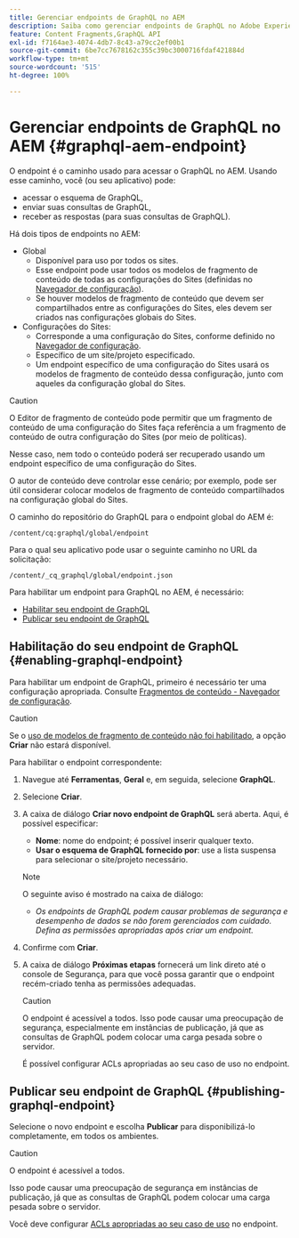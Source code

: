 ```yaml
---
title: Gerenciar endpoints de GraphQL no AEM
description: Saiba como gerenciar endpoints de GraphQL no Adobe Experience Manager as a Cloud Service para entrega de conteúdo headless.
feature: Content Fragments,GraphQL API
exl-id: f7164ae3-4074-4db7-8c43-a79cc2ef00b1
source-git-commit: 6be7cc7678162c355c39bc3000716fdaf421884d
workflow-type: tm+mt
source-wordcount: '515'
ht-degree: 100%

---
```


# Gerenciar endpoints de GraphQL no AEM {#graphql-aem-endpoint}

O endpoint é o caminho usado para acessar o GraphQL no AEM. Usando esse caminho, você (ou seu aplicativo) pode:

* acessar o esquema de GraphQL,
* enviar suas consultas de GraphQL,
* receber as respostas (para suas consultas de GraphQL).

Há dois tipos de endpoints no AEM:

* Global
   * Disponível para uso por todos os sites.
   * Esse endpoint pode usar todos os modelos de fragmento de conteúdo de todas as configurações do Sites (definidas no [Navegador de configuração](/help/sites-cloud/administering/content-fragments/content-fragments-configuration-browser.md#enable-content-fragment-functionality-in-configuration-browser)).
   * Se houver modelos de fragmento de conteúdo que devem ser compartilhados entre as configurações do Sites, eles devem ser criados nas configurações globais do Sites.
* Configurações do Sites:
   * Corresponde a uma configuração do Sites, conforme definido no [Navegador de configuração](/help/sites-cloud/administering/content-fragments/content-fragments-configuration-browser.md#enable-content-fragment-functionality-in-configuration-browser).
   * Específico de um site/projeto especificado.
   * Um endpoint específico de uma configuração do Sites usará os modelos de fragmento de conteúdo dessa configuração, junto com aqueles da configuração global do Sites.

>[!CAUTION]
>
>O Editor de fragmento de conteúdo pode permitir que um fragmento de conteúdo de uma configuração do Sites faça referência a um fragmento de conteúdo de outra configuração do Sites (por meio de políticas).
>
>Nesse caso, nem todo o conteúdo poderá ser recuperado usando um endpoint específico de uma configuração do Sites.
>
>O autor de conteúdo deve controlar esse cenário; por exemplo, pode ser útil considerar colocar modelos de fragmento de conteúdo compartilhados na configuração global do Sites.

O caminho do repositório do GraphQL para o endpoint global do AEM é:

`/content/cq:graphql/global/endpoint`

Para o qual seu aplicativo pode usar o seguinte caminho no URL da solicitação:

`/content/_cq_graphql/global/endpoint.json`

Para habilitar um endpoint para GraphQL no AEM, é necessário:

* [Habilitar seu endpoint de GraphQL](#enabling-graphql-endpoint)
* [Publicar seu endpoint de GraphQL](#publishing-graphql-endpoint)

## Habilitação do seu endpoint de GraphQL {#enabling-graphql-endpoint}

Para habilitar um endpoint de GraphQL, primeiro é necessário ter uma configuração apropriada. Consulte [Fragmentos de conteúdo - Navegador de configuração](/help/sites-cloud/administering/content-fragments/content-fragments-configuration-browser.md).

>[!CAUTION]
>
>Se o [uso de modelos de fragmento de conteúdo não foi habilitado](/help/sites-cloud/administering/content-fragments/content-fragments-configuration-browser.md), a opção **Criar** não estará disponível.

Para habilitar o endpoint correspondente:

1. Navegue até **Ferramentas**, **Geral** e, em seguida, selecione **GraphQL**.
1. Selecione **Criar**.
1. A caixa de diálogo **Criar novo endpoint de GraphQL** será aberta. Aqui, é possível especificar:
   * **Nome**: nome do endpoint; é possível inserir qualquer texto.
   * **Usar o esquema de GraphQL fornecido por**: use a lista suspensa para selecionar o site/projeto necessário.

   >[!NOTE]
   >
   >O seguinte aviso é mostrado na caixa de diálogo:
   >
   >* *Os endpoints de GraphQL podem causar problemas de segurança e desempenho de dados se não forem gerenciados com cuidado. Defina as permissões apropriadas após criar um endpoint.*


1. Confirme com **Criar**.
1. A caixa de diálogo **Próximas etapas** fornecerá um link direto até o console de Segurança, para que você possa garantir que o endpoint recém-criado tenha as permissões adequadas.

   >[!CAUTION]
   >
   >O endpoint é acessível a todos. Isso pode causar uma preocupação de segurança, especialmente em instâncias de publicação, já que as consultas de GraphQL podem colocar uma carga pesada sobre o servidor.
   >
   >É possível configurar ACLs apropriadas ao seu caso de uso no endpoint.

## Publicar seu endpoint de GraphQL {#publishing-graphql-endpoint}

Selecione o novo endpoint e escolha **Publicar** para disponibilizá-lo completamente, em todos os ambientes.

>[!CAUTION]
>
>O endpoint é acessível a todos.
>
>Isso pode causar uma preocupação de segurança em instâncias de publicação, já que as consultas de GraphQL podem colocar uma carga pesada sobre o servidor.
>
>Você deve configurar [ACLs apropriadas ao seu caso de uso](/help/headless/security/permissions.md) no endpoint.
